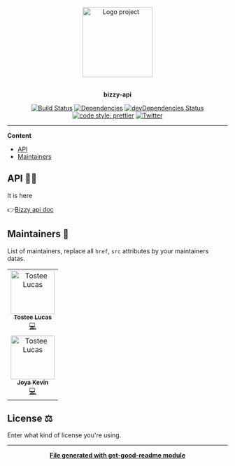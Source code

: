 <div align="center">
  <a href="#">
  	<img src="https://media.giphy.com/media/JIX9t2j0ZTN9S/giphy-downsized.gif" alt="Logo project" height="160" />
  </a>
  <br>
  <br>
  <p>
    <b>bizzy-api</b>
  </p>
  <p>

[![Build Status](https://travis-ci.com/Bizzy-team/bizzy-api.svg?branch=master)](https://travis-ci.com/Bizzy-team/bizzy-api)
[![Dependencies](https://img.shields.io/david/Bizzy-team/bizzy-api.svg?style=popout-square)](https://david-dm.org/Bizzy-team/bizzy-api)
[![devDependencies Status](https://david-dm.org/Bizzy-team/bizzy-api/dev-status.svg?style=flat-square)](https://david-dm.org/Bizzy-team/bizzy-api?type=dev)
[![code style: prettier](https://img.shields.io/badge/code_style-prettier-ff69b4.svg?style=flat-square)](https://github.com/prettier/prettier)
[![Twitter](https://img.shields.io/twitter/follow/Bizzy-team.svg?label=Follow&style=social)](https://twitter.com/luctst)

  </p>
</div>

---

**Content**

* [API](##Api)
* [Maintainers](##maintainers)

## API 👩‍💻
It is here

👉[Bizzy api doc](https://documenter.getpostman.com/view/10202669/Szzq3aNb?version=latest)

## Maintainers 👷
List of maintainers, replace all `href`, `src` attributes by your maintainers datas.
<table>
  <tr>
    <td align="center"><a href="https://lucastostee.now.sh/"><img src="https://avatars3.githubusercontent.com/u/22588842?s=460&v=4" width="100px;" alt="Tostee Lucas"/><br /><sub><b>Tostee Lucas</b></sub></a><br /><a href="#" title="Code">💻</a></td>
  </tr>
  <tr>
    <td align="center"><a href="http://www.kevin-joya.fr/"><img src="https://avatars2.githubusercontent.com/u/29613292?s=460&u=c20b8ffa4e58302852b75f398ae420e3635e4730&v=4" width="100px;" alt="Tostee Lucas"/><br /><sub><b>Joya Kevin</b></sub></a><br /><a href="#" title="Code">💻</a></td>
  </tr>
</table>

## License ⚖️
Enter what kind of license you're using.

---
<div align="center">
	<b>
		<a href="https://www.npmjs.com/package/get-good-readme">File generated with get-good-readme module</a>
	</b>
</div>
